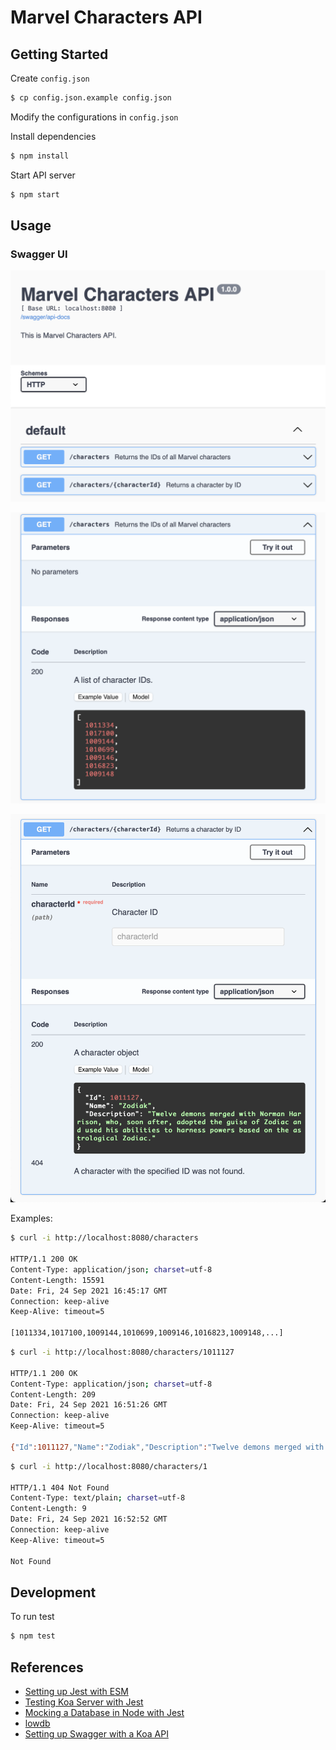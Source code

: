 # Marvel Characters API


## Getting Started

Create `config.json`
```sh
$ cp config.json.example config.json
```

Modify the configurations in `config.json`

Install dependencies
```sh
$ npm install
```

Start API server
```sh
$ npm start
```


## Usage

### Swagger UI

![Swagger](images/swagger.png "Swagger")

![GET /characters](images/swagger_characters.png "GET /characters")

![GET /characters/{characterId}](images/swagger_character.png "GET /characters/{characterId}")


Examples:

```sh
$ curl -i http://localhost:8080/characters

HTTP/1.1 200 OK
Content-Type: application/json; charset=utf-8
Content-Length: 15591
Date: Fri, 24 Sep 2021 16:45:17 GMT
Connection: keep-alive
Keep-Alive: timeout=5

[1011334,1017100,1009144,1010699,1009146,1016823,1009148,...]
```

```sh
$ curl -i http://localhost:8080/characters/1011127

HTTP/1.1 200 OK
Content-Type: application/json; charset=utf-8
Content-Length: 209
Date: Fri, 24 Sep 2021 16:51:26 GMT
Connection: keep-alive
Keep-Alive: timeout=5

{"Id":1011127,"Name":"Zodiak","Description":"Twelve demons merged with Norman Harrison, who, soon after, adopted the guise of Zodiac and used his abilities to harness powers based on the astrological Zodiac."}
```

```sh
$ curl -i http://localhost:8080/characters/1

HTTP/1.1 404 Not Found
Content-Type: text/plain; charset=utf-8
Content-Length: 9
Date: Fri, 24 Sep 2021 16:52:52 GMT
Connection: keep-alive
Keep-Alive: timeout=5

Not Found
```


## Development

To run test
```sh
$ npm test
```


## References

* [Setting up Jest with ESM](https://gist.github.com/rstacruz/511f43265de4939f6ca729a3df7b001c)
* [Testing Koa Server with Jest](https://medium.com/scrum-ai/4-testing-koa-server-with-jest-week-5-8e980cd30527)
* [Mocking a Database in Node with Jest](https://www.youtube.com/watch?v=IDjF6-s1hGk&t=473s)
* [lowdb](https://github.com/typicode/lowdb)
* [Setting up Swagger with a Koa API](https://ljn.io/posts/swagger-for-a-koa-api)
